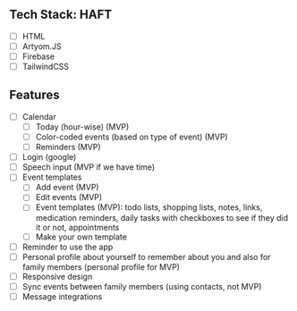 ## Tech Stack: HAFT
- [ ] HTML
- [ ] Artyom.JS
- [ ] Firebase
- [ ] TailwindCSS

## Features
- [ ] Calendar
  - [ ] Today (hour-wise) (MVP)
  - [ ] Color-coded events (based on type of event) (MVP)
  - [ ] Reminders (MVP)
- [ ] Login (google)
- [ ] Speech input (MVP if we have time)
- [ ] Event templates
  - [ ] Add event (MVP)
  - [ ] Edit events (MVP)
  - [ ] Event templates (MVP): todo lists, shopping lists, notes, links, medication reminders, daily tasks with checkboxes to see if they did it or not, appointments
  - [ ] Make your own template
- [ ] Reminder to use the app
- [ ] Personal profile about yourself to remember about you and also for family members (personal profile for MVP)
- [ ] Responsive design
- [ ] Sync events between family members (using contacts, not MVP)
- [ ] Message integrations
